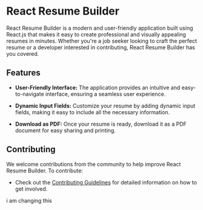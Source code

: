 # React Resume Builder


React Resume Builder is a modern and user-friendly application built using React.js that makes it easy to create professional and visually appealing resumes in minutes. Whether you're a job seeker looking to craft the perfect resume or a developer interested in contributing, React Resume Builder has you covered.

## Features

- **User-Friendly Interface:** The application provides an intuitive and easy-to-navigate interface, ensuring a seamless user experience.

- **Dynamic Input Fields:** Customize your resume by adding dynamic input fields, making it easy to include all the necessary information.

- **Download as PDF:** Once your resume is ready, download it as a PDF document for easy sharing and printing.

## Contributing

We welcome contributions from the community to help improve React Resume Builder. To contribute:

- Check out the [Contributing Guidelines](CONTRIBUTING.md) for detailed information on how to get involved.

i am changing this
